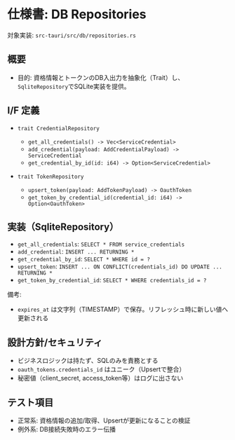 # 仕様書: DB Repositories

対象実装: `src-tauri/src/db/repositories.rs`

## 概要

- 目的: 資格情報とトークンのDB入出力を抽象化（Trait）し、`SqliteRepository`でSQLite実装を提供。

## I/F 定義

- `trait CredentialRepository`
  - `get_all_credentials() -> Vec<ServiceCredential>`
  - `add_credential(payload: AddCredentialPayload) -> ServiceCredential`
  - `get_credential_by_id(id: i64) -> Option<ServiceCredential>`

- `trait TokenRepository`
  - `upsert_token(payload: AddTokenPayload) -> OauthToken`
  - `get_token_by_credential_id(credential_id: i64) -> Option<OauthToken>`

## 実装（SqliteRepository）

- `get_all_credentials`: `SELECT * FROM service_credentials`
- `add_credential`: `INSERT ... RETURNING *`
- `get_credential_by_id`: `SELECT * WHERE id = ?`
- `upsert_token`: `INSERT ... ON CONFLICT(credentials_id) DO UPDATE ... RETURNING *`
- `get_token_by_credential_id`: `SELECT * WHERE credentials_id = ?`

備考:

- `expires_at` は文字列（TIMESTAMP）で保存。リフレッシュ時に新しい値へ更新される

## 設計方針/セキュリティ

- ビジネスロジックは持たず、SQLのみを責務とする
- `oauth_tokens.credentials_id` はユニーク（Upsertで整合）
- 秘密値（client_secret, access_token等）はログに出さない

## テスト項目

- 正常系: 資格情報の追加/取得、Upsertが更新になることの検証
- 例外系: DB接続失敗時のエラー伝播
